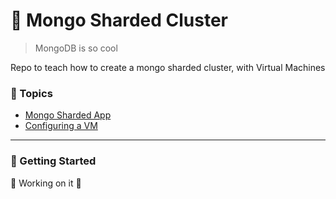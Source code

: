 # 🐳 Mongo Sharded Cluster

> MongoDB is so cool

<p>Repo to teach how to create a mongo sharded cluster, with Virtual Machines</p>

### 🚏 Topics

- [Mongo Sharded App](./mongo-sharded-app)
- [Configuring a VM](./vm-config)

---

### 🚀 Getting Started 


🚧 Working on it 🚧
